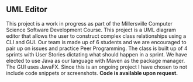 ## UML Editor

This project is a work in progress as part of the Millersville Computer Science Software Development Course. This project is a UML diagram editor that allows the user to construct complex class relationships using a CLI and GUI. Our team is made up of 6 students and we are encouraged to pair up on issues and practice Peer Programming. The class is built up of 4 sprints with User Stories dictating what should happen in a sprint. We have elected to use Java as our language with Maven as the package manager. The GUI uses JavaFX. Since this is an ongoing project I have chosen to not include code snippets or screenshots. **Code is available upon request.** 